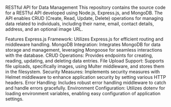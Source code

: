 
RESTful API for Data Management
This repository contains the source code for a RESTful API developed using Node.js, Express.js, and MongoDB. The API enables CRUD (Create, Read, Update, Delete) operations for managing data related to individuals, including their name, email, contact details, address, and an optional image URL.

Features
Express.js Framework: Utilizes Express.js for efficient routing and middleware handling.
MongoDB Integration: Integrates MongoDB for data storage and management, leveraging Mongoose for seamless interactions with the database.
CRUD Operations: Provides endpoints for creating, reading, updating, and deleting data entries.
File Upload Support: Supports file uploads, specifically images, using Multer middleware, and stores them in the filesystem.
Security Measures: Implements security measures with Helmet middleware to enhance application security by setting various HTTP headers.
Error Handling: Includes robust error handling middleware to catch and handle errors gracefully.
Environment Configuration: Utilizes dotenv for loading environment variables, enabling easy configuration of application settings.
